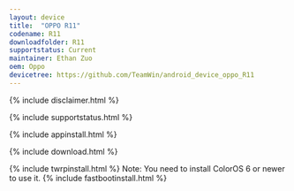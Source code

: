 ```yaml
---
layout: device
title:  "OPPO R11"
codename: R11
downloadfolder: R11
supportstatus: Current
maintainer: Ethan Zuo
oem: Oppo
devicetree: https://github.com/TeamWin/android_device_oppo_R11
---
```


{% include disclaimer.html %}

{% include supportstatus.html %}

{% include appinstall.html %}

{% include download.html %}

{% include twrpinstall.html %}
Note: You need to install ColorOS 6 or newer to use it.
{% include fastbootinstall.html %}
